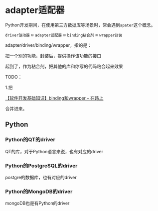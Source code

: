# adapter适配器

Python开发期间，在使用第三方数据库等场景时，常会遇到`apater`这个概念。

`driver驱动器` ≈ `adapter适配器` ≈ `binding粘合剂` ≈ `wrapper封装`

adapter/driver/binding/wrapper，指的是：

把一个别的功能，封装后，提供操作该功能的接口

起到了，作为粘合剂，把其他的库和你写的代码粘合起来效果


TODO：

1.把

[【软件开发基础知识】binding和wrapper – 在路上](https://www.crifan.com/software_development_basic_binding_and_wrapper/)

合并进来。

## Python

### Python的QT的driver

QT的库，对于Python语言来说，也有对应的driver

### Python的PostgreSQL的driver

postgre的数据库，也有对应的driver

### Python的MongoDB的driver

mongoDB也是有Python的driver

